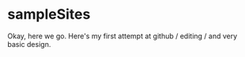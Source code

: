 # sampleSites
Okay, here we go. Here's my first attempt at github / editing / and very basic design.
